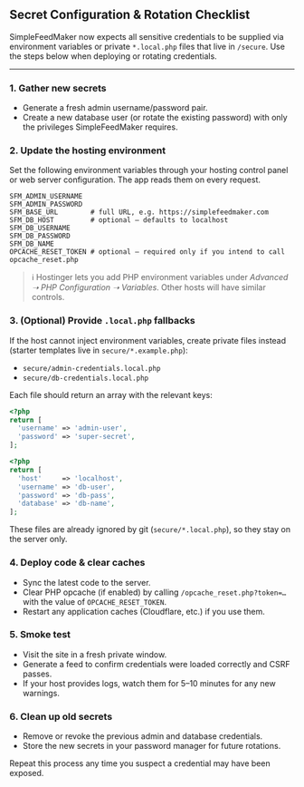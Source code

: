 ## Secret Configuration & Rotation Checklist

SimpleFeedMaker now expects all sensitive credentials to be supplied via
environment variables or private `*.local.php` files that live in `/secure`.
Use the steps below when deploying or rotating credentials.

---

### 1. Gather new secrets

- Generate a fresh admin username/password pair.
- Create a new database user (or rotate the existing password) with only the
  privileges SimpleFeedMaker requires.

### 2. Update the hosting environment

Set the following environment variables through your hosting control panel or
web server configuration. The app reads them on every request.

```
SFM_ADMIN_USERNAME
SFM_ADMIN_PASSWORD
SFM_BASE_URL        # full URL, e.g. https://simplefeedmaker.com
SFM_DB_HOST         # optional — defaults to localhost
SFM_DB_USERNAME
SFM_DB_PASSWORD
SFM_DB_NAME
OPCACHE_RESET_TOKEN # optional — required only if you intend to call opcache_reset.php
```

> ℹ️ Hostinger lets you add PHP environment variables under *Advanced ➝ PHP
> Configuration ➝ Variables*. Other hosts will have similar controls.

### 3. (Optional) Provide `.local.php` fallbacks

If the host cannot inject environment variables, create private files instead
(starter templates live in `secure/*.example.php`):

- `secure/admin-credentials.local.php`
- `secure/db-credentials.local.php`

Each file should return an array with the relevant keys:

```php
<?php
return [
  'username' => 'admin-user',
  'password' => 'super-secret',
];
```

```php
<?php
return [
  'host'     => 'localhost',
  'username' => 'db-user',
  'password' => 'db-pass',
  'database' => 'db-name',
];
```

These files are already ignored by git (`secure/*.local.php`), so they stay on
the server only.

### 4. Deploy code & clear caches

- Sync the latest code to the server.
- Clear PHP opcache (if enabled) by calling `/opcache_reset.php?token=…` with
  the value of `OPCACHE_RESET_TOKEN`.
- Restart any application caches (Cloudflare, etc.) if you use them.

### 5. Smoke test

- Visit the site in a fresh private window.
- Generate a feed to confirm credentials were loaded correctly and CSRF passes.
- If your host provides logs, watch them for 5–10 minutes for any new warnings.

### 6. Clean up old secrets

- Remove or revoke the previous admin and database credentials.
- Store the new secrets in your password manager for future rotations.

Repeat this process any time you suspect a credential may have been exposed.
